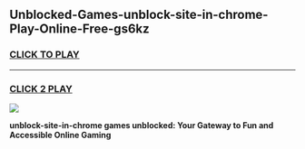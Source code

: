
## Unblocked-Games-unblock-site-in-chrome-Play-Online-Free-gs6kz
<h3>
<a href="https://premium76.site?title=unblock-site-in-chrome&ref=26A">CLICK TO PLAY</a></h3>
<hr>

<h3>
<a href="https://premium76.site?title=unblock-site-in-chrome&ref=26A">CLICK 2 PLAY</a>
  
</h3>

<a href="https://premium76.site?title=unblock-site-in-chrome&ref=26A"><img src="https://clearcache.store/games.png"></a>


**unblock-site-in-chrome games unblocked: Your Gateway to Fun and Accessible Online Gaming**
